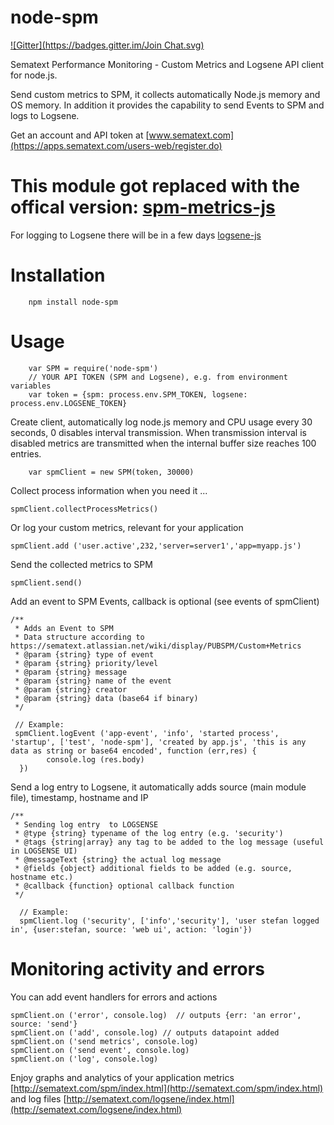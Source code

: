 node-spm
========
[![Gitter](https://badges.gitter.im/Join Chat.svg)](https://gitter.im/megastef/node-spm?utm_source=badge&utm_medium=badge&utm_campaign=pr-badge&utm_content=badge)

Sematext Performance Monitoring - Custom Metrics and Logsene API client for node.js.

Send custom metrics to SPM, it collects automatically Node.js memory and OS memory.
In addition it provides the capability to send Events to SPM and logs to Logsene.

Get an account and API token at [www.sematext.com](https://apps.sematext.com/users-web/register.do)

# This module got replaced with the offical version: [spm-metrics-js](https://github.com/sematext/spm-metrics-js) 
For logging to Logsene there will be in a few days [logsene-js](https://github.com/sematext/logsene-js)

# Installation
```
    npm install node-spm
```

# Usage


```
    var SPM = require('node-spm')
    // YOUR API TOKEN (SPM and Logsene), e.g. from environment variables
    var token = {spm: process.env.SPM_TOKEN, logsene: process.env.LOGSENE_TOKEN}
```

Create client, automatically log node.js memory and CPU usage every 30 seconds, 0 disables interval transmission.
When transmission interval is disabled metrics are transmitted when the internal buffer size reaches 100 entries.

```
    var spmClient = new SPM(token, 30000)
```

Collect process information when you need it ...

    spmClient.collectProcessMetrics()

Or log your custom metrics, relevant for your application

    spmClient.add ('user.active',232,'server=server1','app=myapp.js')

Send the collected metrics to SPM

    spmClient.send()

Add an event to SPM Events, callback is optional (see events of spmClient)


    /**
     * Adds an Event to SPM
     * Data structure according to https://sematext.atlassian.net/wiki/display/PUBSPM/Custom+Metrics
     * @param {string} type of event
     * @param {string} priority/level
     * @param {string} message
     * @param {string} name of the event
     * @param {string} creator
     * @param {string} data (base64 if binary)
     */

     // Example:
     spmClient.logEvent ('app-event', 'info', 'started process', 'startup', ['test', 'node-spm'], 'created by app.js', 'this is any data as string or base64 encoded', function (err,res) {
            console.log (res.body)
      })

Send a log entry to Logsene, it automatically adds source (main module file), timestamp, hostname and IP

    /**
     * Sending log entry  to LOGSENSE
     * @type {string} typename of the log entry (e.g. 'security')
     * @tags {string|array} any tag to be added to the log message (useful in LOGSENSE UI)
     * @messageText {string} the actual log message
     * @fields {object} additional fields to be added (e.g. source, hostname etc.)
     * @callback {function} optional callback function
     */

      // Example:
      spmClient.log ('security', ['info','security'], 'user stefan logged in', {user:stefan, source: 'web ui', action: 'login'})


# Monitoring activity and errors

You can add event handlers for errors and actions

    spmClient.on ('error', console.log)  // outputs {err: 'an error', source: 'send'}
    spmClient.on ('add', console.log) // outputs datapoint added
    spmClient.on ('send metrics', console.log)
    spmClient.on ('send event', console.log)
    spmClient.on ('log', console.log)

Enjoy graphs and analytics of your application metrics  [http://sematext.com/spm/index.html](http://sematext.com/spm/index.html)
and log files [http://sematext.com/logsene/index.html](http://sematext.com/logsene/index.html)
